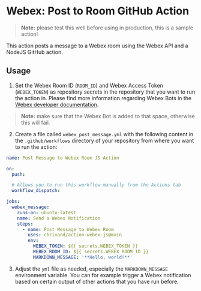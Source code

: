 # Webex: Post to Room GitHub Action

> **Note:** please test this well before using in production, this is a sample action!

This action posts a message to a Webex room using the Webex API and a NodeJS GitHub action. 

## Usage

1. Set the Webex Room ID (`ROOM_ID`) and Webex Access Token (`WEBEX_TOKEN`) as repository secrets in the repository that you want to run the action in. Please find more information regarding Webex Bots in the [Webex developer documentation](https://developer.webex.com/docs/bots).

> **Note:** make sure that the Webex Bot is added to that space, otherwise this will fail.

2. Create a file called `webex_post_message.yml` with the following content in the `.github/workflows` directory of your repository from where you want to run the action:

```yml
name: Post Message to Webex Room JS Action

on: 
  push:

  # Allows you to run this workflow manually from the Actions tab
  workflow_dispatch:

jobs:
  webex_message:
    runs-on: ubuntu-latest
    name: Send a Webex Notification
    steps:
      - name: Post Message to Webex Room
        uses: chrivand/action-webex-js@main
        env:
          WEBEX_TOKEN: ${{ secrets.WEBEX_TOKEN }}
          WEBEX_ROOM_ID: ${{ secrets.WEBEX_ROOM_ID }}
          MARKDOWN_MESSAGE: '**Hello, world!**'
```          

3. Adjust the `yml` file as needed, especially the `MARKDOWN_MESSAGE` environment variable. You can for example trigger a Webex notification based on certain output of other actions that you have run before.
